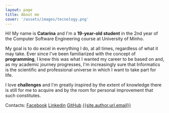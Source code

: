 ```yaml
---
layout: page
title: About me
cover: '/assets/images/tecnology.png'
---
```


Hi! My name is <b>Catarina</b> and I'm a <b>19-year-old student</b> in the 2nd year of the Computer Software Engineering course at University of Minho.

My goal is to do excel in everything I do, at all times, regardless of what it may take.
Ever since I've been familiarized with the concept of <b>programming</b>, I knew this was what I wanted my career to be based on and, as my academic journey progresses, I'm increasingly sure that Informatics is the scientific and professional universe in which I want to take part for life.

I love <b>challenges</b> and I'm greatly inspired by the extent of knowledge there is still for me to acquire and by the room for personal improvement that such constitutes.


Contacts:
[Facebook]({{site.author.url.facebook}})
[Linkedin]({{site.author.url.linkedin}})
[GitHub]({{site.author.url.github}})
<a href="mailto:{{site.author.url.email}}">{{site.author.url.email}}</a>


<html>
<head>
<meta name="viewport" content="width=device-width, initial-scale=1">
<link rel="stylesheet" href="https://cdnjs.cloudflare.com/ajax/libs/font-awesome/4.7.0/css/font-awesome.min.css">
<style>
.fa {
  padding: 10px;
  font-size: 15px;
  width: 15px;
  text-align: center;
  text-decoration: none;
  margin: 3px 1px;
  border-radius: 25%;
}

.fa:hover {
    opacity: 0.7;
}

.fa-facebook {
  background: #3B5998;
  color: white;
}

.fa-github {
  background: #000000;
  color: white;
}

.fa-google {
  background: #dd4b39;
  color: white;
}

.fa-linkedin {
  background: #007bb5;
  color: white;
}
</style>
</head>
<body>


<a href="https://www.facebook.com/catarinaamachado" class="fa fa-facebook"></a>
<a href="#" class="fa fa-github"></a>
<a href="#" class="fa fa-google"></a>
<a href="#" class="fa fa-linkedin"></a>


</body>
</html>
